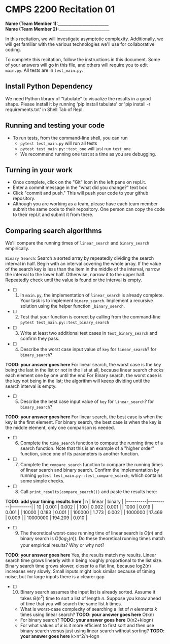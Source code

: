 # CMPS 2200  Recitation 01

**Name (Team Member 1):**_________________________  
**Name (Team Member 2):**_________________________

In this recitation, we will investigate asymptotic complexity. Additionally, we will get familiar with the various technologies we'll use for collaborative coding.

To complete this recitation, follow the instructions in this document. Some of your answers will go in this file, and others will require you to edit `main.py`. All tests are in `test_main.py`.

## Install Python Dependency

We need Python library of "tabulate" to visualize the results in a good shape. Please install it by running 'pip install tabulate' or 'pip install -r requirements.txt' in Shell Tab of Repl.  

## Running and testing your code

- To run tests, from the command-line shell, you can run
  + `pytest test_main.py` will run all tests
  + `pytest test_main.py::test_one` will just run `test_one`
  + We recommend running one test at a time as you are debugging.

## Turning in your work

- Once complete, click on the "Git" icon in the left pane on repl.it.
- Enter a commit message in the "what did you change?" text box
- Click "commit and push." This will push your code to your github repository.
- Although you are working as a team, please have each team member submit the same code to their repository. One person can copy the code to their repl.it and submit it from there.

## Comparing search algorithms

We'll compare the running times of `linear_search` and `binary_search` empirically.

`Binary Search`: Search a sorted array by repeatedly dividing the search interval in half. Begin with an interval covering the whole array. If the value of the search key is less than the item in the middle of the interval, narrow the interval to the lower half. Otherwise, narrow it to the upper half. Repeatedly check until the value is found or the interval is empty.

- [ ] 1. In `main.py`, the implementation of `linear_search` is already complete. Your task is to implement `binary_search`. Implement a recursive solution using the helper function `_binary_search`. 

- [ ] 2. Test that your function is correct by calling from the command-line `pytest test_main.py::test_binary_search`

- [ ] 3. Write at least two additional test cases in `test_binary_search` and confirm they pass.

- [ ] 4. Describe the worst case input value of `key` for `linear_search`? for `binary_search`? 

**TODO: your answer goes here**
For linear search, the worst case is the key being the last in the list or not in the list at all, because linear search checks each element one by one until the end
For Binary search, the worst case is the key not being in the list; the algorithm will keeop dividing until the search interval is empty.

- [ ] 5. Describe the best case input value of `key` for `linear_search`? for `binary_search`? 

**TODO: your answer goes here**
For linear search, the best case is when the key is the first element.
For binary search, the best case is when the key is the middle element, only one comparison is needed.

- [ ] 6. Complete the `time_search` function to compute the running time of a search function. Note that this is an example of a "higher order" function, since one of its parameters is another function.

- [ ] 7. Complete the `compare_search` function to compare the running times of linear search and binary search. Confirm the implementation by running `pytest test_main.py::test_compare_search`, which contains some simple checks.

- [ ] 8. Call `print_results(compare_search())` and paste the results here:

**TODO: add your timing results here**
|        n |   linear |   binary |
|----------|----------|----------|
|       10 |    0.001 |    0.002 |
|      100 |    0.002 |    0.001 |
|     1000 |    0.019 |    0.001 |
|    10000 |    0.183 |    0.001 |
|   100000 |    1.773 |    0.002 |
|  1000000 |   17.469 |    0.009 |
| 10000000 |  194.209 |    0.010 |

- [ ] 9. The theoretical worst-case running time of linear search is $O(n)$ and binary search is $O(log_2(n))$. Do these theoretical running times match your empirical results? Why or why not?

**TODO: your answer goes here**
Yes, the results match my results.
Linear search time grows linearly with n being roughly proportional to the list size. Binary search time grows slower, closer to a flat line, because log2(n) increases very slowly.
Small inputs might look similar because of timing noise, but for large inputs there is a clearer gap
- [ ] 10. Binary search assumes the input list is already sorted. Assume it takes $\Theta(n^2)$ time to sort a list of length $n$. Suppose you know ahead of time that you will search the same list $k$ times. 
  + What is worst-case complexity of searching a list of $n$ elements $k$ times using linear search? **TODO: your answer goes here** O(kn)
  + For binary search? **TODO: your answer goes here** O(n2+klogn)
  + For what values of $k$ is it more efficient to first sort and then use binary search versus just using linear search without sorting? **TODO: your answer goes here** k>n^2/n-logn
